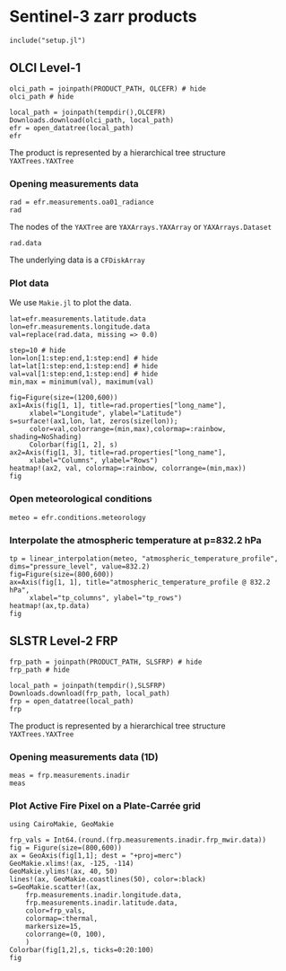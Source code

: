 # Sentinel-3 zarr products


```@setup env
include("setup.jl")
```

## OLCI Level-1
```@example env
olci_path = joinpath(PRODUCT_PATH, OLCEFR) # hide
olci_path # hide
```

```@example env
local_path = joinpath(tempdir(),OLCEFR)
Downloads.download(olci_path, local_path)
efr = open_datatree(local_path)
efr
```

The product is represented by a hierarchical tree structure `YAXTrees.YAXTree`


### Opening measurements data

```@example env
rad = efr.measurements.oa01_radiance
rad
```

The nodes of the `YAXTree` are `YAXArrays.YAXArray` or `YAXArrays.Dataset`

```@example env
rad.data
```

The underlying data is a `CFDiskArray`

### Plot data

We use `Makie.jl` to plot the data.

```@example env
lat=efr.measurements.latitude.data
lon=efr.measurements.longitude.data
val=replace(rad.data, missing => 0.0)

step=10 # hide
lon=lon[1:step:end,1:step:end] # hide
lat=lat[1:step:end,1:step:end] # hide
val=val[1:step:end,1:step:end] # hide
min,max = minimum(val), maximum(val)

fig=Figure(size=(1200,600))
ax1=Axis(fig[1, 1], title=rad.properties["long_name"],
     xlabel="Longitude", ylabel="Latitude")
s=surface!(ax1,lon, lat, zeros(size(lon));
     color=val,colorrange=(min,max),colormap=:rainbow, shading=NoShading)
     Colorbar(fig[1, 2], s)
ax2=Axis(fig[1, 3], title=rad.properties["long_name"],
     xlabel="Columns", ylabel="Rows")
heatmap!(ax2, val, colormap=:rainbow, colorrange=(min,max))
fig
```

### Open meteorological conditions
```@example env
meteo = efr.conditions.meteorology
```

### Interpolate the atmospheric temperature at p=832.2 hPa
```@example env
tp = linear_interpolation(meteo, "atmospheric_temperature_profile", dims="pressure_level", value=832.2)
fig=Figure(size=(800,600))
ax=Axis(fig[1, 1], title="atmospheric_temperature_profile @ 832.2 hPa",
     xlabel="tp_columns", ylabel="tp_rows")
heatmap!(ax,tp.data)
fig
```

## SLSTR Level-2 FRP

```@example env
frp_path = joinpath(PRODUCT_PATH, SLSFRP) # hide
frp_path # hide
```

```@example env
local_path = joinpath(tempdir(),SLSFRP)
Downloads.download(frp_path, local_path)
frp = open_datatree(local_path)
frp
```

The product is represented by a hierarchical tree structure `YAXTrees.YAXTree`

### Opening measurements data (1D)

```@example env
meas = frp.measurements.inadir
meas
```

### Plot Active Fire Pixel on a Plate-Carrée grid

```@example env
using CairoMakie, GeoMakie

frp_vals = Int64.(round.(frp.measurements.inadir.frp_mwir.data))
fig = Figure(size=(800,600))
ax = GeoAxis(fig[1,1]; dest = "+proj=merc")
GeoMakie.xlims!(ax, -125, -114)
GeoMakie.ylims!(ax, 40, 50)
lines!(ax, GeoMakie.coastlines(50), color=:black)
s=GeoMakie.scatter!(ax, 
    frp.measurements.inadir.longitude.data,
    frp.measurements.inadir.latitude.data,
    color=frp_vals,
    colormap=:thermal,
    markersize=15,
    colorrange=(0, 100),
    )
Colorbar(fig[1,2],s, ticks=0:20:100)
fig
```

